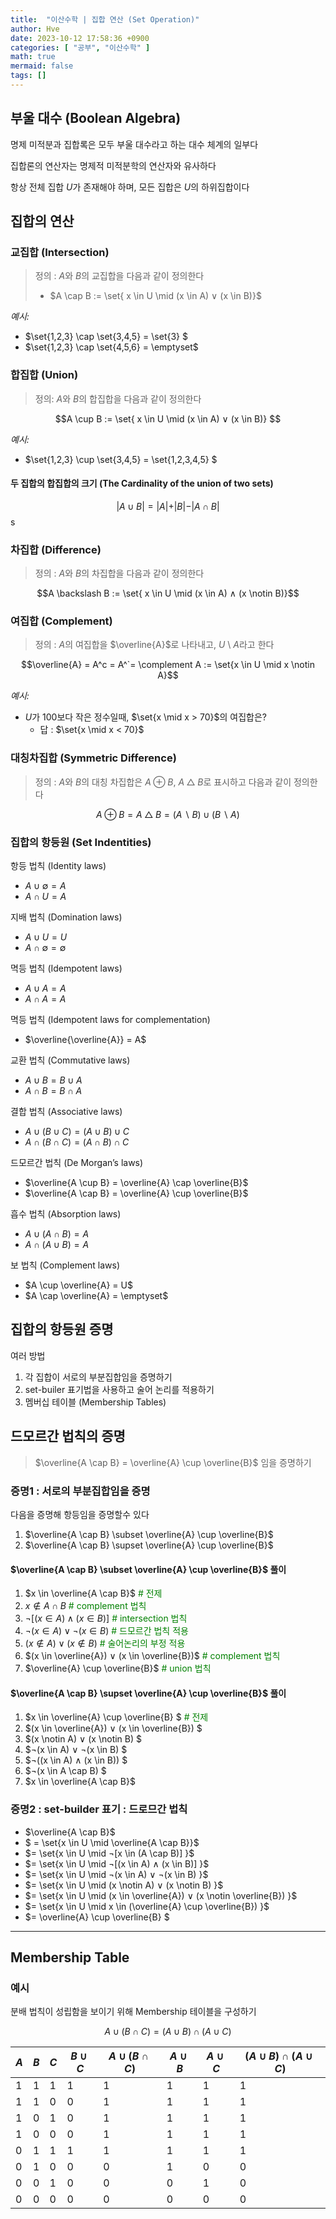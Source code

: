 ```yaml
---
title:  "이산수학 | 집합 연산 (Set Operation)"
author: Hve
date: 2023-10-12 17:58:36 +0900
categories: [ "공부", "이산수학" ]
math: true
mermaid: false
tags: []
---
```


## 부울 대수 (Boolean Algebra)

명제 미적분과 집합록은 모두 부울 대수라고 하는 대수 체계의 일부다

집합론의 연산자는 명제적 미적분학의 연산자와 유사하다

항상 전체 집합 $U$가 존재해야 하며, 모든 집합은 $U$의 하위집합이다

## 집합의 연산

### 교집합 (Intersection)

> 정의 : $A$와 $B$의 교집합을 다음과 같이 정의한다
> - $A \cap B := \set{ x \in U \mid (x \in A) ∨ (x \in B)}$ 

*예시:*

- $\set{1,2,3} \cap \set{3,4,5} = \set{3} $
- $\set{1,2,3} \cap \set{4,5,6} =  \emptyset$

### 합집합 (Union)

> 정의: $A$와 $B$의 합집합을 다음과 같이 정의한다

$$A \cup B := \set{ x \in U \mid (x \in A) ∨ (x \in B)} $$


*예시:*

- $\set{1,2,3} \cup \set{3,4,5} = \set{1,2,3,4,5} $

#### 두 집합의 합집합의 크기 (The Cardinality of the union of two sets)

$$\vert A \cup B \vert = \vert A \vert + \vert B \vert - \vert A \cap B \vert$$s

### 차집합 (Difference)

> 정의 : $A$와 $B$의 차집합을 다음과 같이 정의한다

$$A \backslash B := \set{ x \in U \mid (x \in A) ∧ (x \notin B)}$$ 

### 여집합 (Complement)

> 정의 : $A$의 여집합을 $\overline{A}$로 나타내고, $U$ \\ $A$라고 한다

$$\overline{A} = A^c = A^`= \complement A := \set{x \in U \mid x \notin A}$$

*예시:*

- $U$가 100보다 작은 정수일때, $\set{x \mid x > 70}$의 여집합은?
    - 답 : $\set{x \mid x < 70}$


### 대칭차집합 (Symmetric Difference)

> 정의 : $A$와 $B$의 대칭 차집합은 $A ⊕ B$, $A △ B$로 표시하고 다음과 같이 정의한다

$$ A ⊕ B = A △ B = (A \backslash B) \cup (B \backslash A)$$

### 집합의 항등원 (Set Indentities)

항등 법칙 (Identity laws)
- $A \cup \emptyset = A$
- $A \cap U = A$

지배 법칙 (Domination laws)
- $A \cup U = U$
- $A \cap \emptyset = \emptyset$

멱등 법칙 (Idempotent laws)
- $A \cup A = A$
- $A \cap A = A$

멱등 법칙 (Idempotent laws for complementation)
- $\overline{\overline{A}} = A$

교환 법칙 (Commutative laws)
- $A \cup B = B \cup A$
- $A \cap B = B \cap A$

결합 법칙 (Associative laws)
- $A \cup (B \cup C) = (A \cup B) \cup C$ 
- $A \cap (B \cap C) = (A \cap B) \cap C$ 

드모르간 법칙 (De Morgan’s laws)
- $\overline{A \cup B} = \overline{A} \cap \overline{B}$
- $\overline{A \cap B} = \overline{A} \cup \overline{B}$

흡수 법칙 (Absorption laws)
- $A \cup (A \cap B) = A$
- $A \cap (A \cup B) = A$

보 법칙 (Complement laws)
- $A \cup \overline{A} = U$
- $A \cap \overline{A} = \emptyset$

## 집합의 항등원 증명

여러 방법

1. 각 집합이 서로의 부분집합임을 증명하기
2. set-builer 표기법을 사용하고 술어 논리를 적용하기
3. 멤버십 테이블 (Membership Tables)

## 드모르간 법칙의 증명

> $\overline{A \cap B} = \overline{A} \cup \overline{B}$ 임을 증명하기

### 증명1 : 서로의 부분집합임을 증명

다음을 증명해 항등임을 증명할수 있다
1. $\overline{A \cap B} \subset \overline{A} \cup \overline{B}$
2. $\overline{A \cap B} \supset \overline{A} \cup \overline{B}$

#### $\overline{A \cap B} \subset \overline{A} \cup \overline{B}$ 풀이

1. $x \in \overline{A \cap B}$          <span style="color:green"># 전제</span>
2. $x \notin A \cap B$                  <span style="color:green"># complement 법칙</span>
3. $¬[(x \in A) ∧ (x \in B)]$          <span style="color:green"># intersection 법칙</span>
4. $¬(x \in A) ∨ ¬(x \in B)$           <span style="color:green"># 드모르간 법칙 적용</span>
5. $(x \notin A) ∨ (x \notin B)$       <span style="color:green"># 술어논리의 부정 적용</span>
6. $(x \in \overline{A}) ∨ (x \in \overline{B})$    <span style="color:green"># complement 법칙</span>
7. $\overline{A} \cup \overline{B}$     <span style="color:green"># union 법칙</span>

#### $\overline{A \cap B} \supset \overline{A} \cup \overline{B}$ 풀이

1. $x \in \overline{A} \cup \overline{B} $      <span style="color:green"># 전제</span>
2. $(x \in \overline{A}) ∨ (x \in \overline{B}) $
3. $(x \notin A) ∨ (x \notin B) $
4. $¬(x \in A) ∨ ¬(x \in B) $
5. $¬((x \in A) ∧ (x \in B)) $
6. $¬(x \in A \cap B) $
7. $x \in \overline{A \cap B}$

### 증명2 : set-builder 표기 : 드로므간 법칙

- $\overline{A \cap B}$
- $ = \set{x \in U \mid \overline{A \cap B}}$ 
- $= \set{x \in U \mid ¬[x \in (A \cap B)] }$
- $= \set{x \in U \mid ¬[(x \in A) ∧ (x \in B)] }$
- $= \set{x \in U \mid ¬(x \in A) ∨ ¬(x \in B) }$
- $= \set{x \in U \mid (x \notin A) ∨ (x \notin B) }$
- $= \set{x \in U \mid (x \in \overline{A}) ∨ (x \notin \overline{B}) }$
- $= \set{x \in U \mid x \in (\overline{A} \cup \overline{B}) }$
- $= \overline{A} \cup \overline{B} $

---

## Membership Table

### 예시

분배 법칙이 성립함을 보이기 위해 Membership 테이블을 구성하기

$$A \cup (B \cap C) = (A \cup B) \cap (A \cup C)$$

| $A$ | $B$ | $C$ | $B \cup C$ | $A \cup (B \cap C)$ | $A \cup B$ | $A \cup C$ | $(A \cup B) \cap (A \cup C)$ |
|-----|-----|-----|------------|---------------------|------------|------------|------------------------------|
|  1  |  1  |  1  |     1      |  1                  |  1         | 1          | 1                            |
|  1  |  1  |  0  |     0      |  1                  |  1         | 1          | 1                            |
|  1  |  0  |  1  |     0      |  1                  |  1         | 1          | 1                            |
|  1  |  0  |  0  |     0      |  1                  |  1         | 1          | 1                            |
|  0  |  1  |  1  |     1      |  1                  |  1         | 1          | 1                            |
|  0  |  1  |  0  |     0      |  0                  |  1         | 0          | 0                            |
|  0  |  0  |  1  |     0      |  0                  |  0         | 1          | 0                            |
|  0  |  0  |  0  |     0      |  0                  |  0         | 0          | 0                            |

